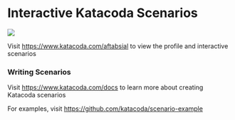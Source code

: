 # Interactive Katacoda Scenarios

[![](http://shields.katacoda.com/katacoda/aftabsial/count.svg)](https://www.katacoda.com/aftabsial "Get your profile on Katacoda.com")

Visit https://www.katacoda.com/aftabsial to view the profile and interactive scenarios

### Writing Scenarios
Visit https://www.katacoda.com/docs to learn more about creating Katacoda scenarios

For examples, visit https://github.com/katacoda/scenario-example
